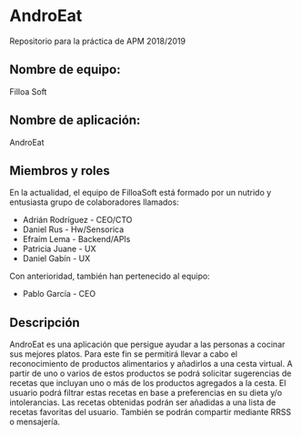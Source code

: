 # AndroEat
Repositorio para la práctica de APM 2018/2019

## Nombre de equipo:
  Filloa Soft

## Nombre de aplicación:
  AndroEat
  
## Miembros y roles
En la actualidad, el equipo de FilloaSoft está formado por un nutrido y entusiasta grupo de colaboradores llamados:

* Adrián Rodríguez - CEO/CTO
* Daniel Rus - Hw/Sensorica
* Efraím Lema - Backend/APIs
* Patricia Juane - UX
* Daniel Gabín - UX

Con anterioridad, también han pertenecido al equipo:

* Pablo García - CEO

## Descripción
  AndroEat es una aplicación que persigue ayudar a las personas a cocinar sus mejores platos. Para este fin se permitirá llevar a cabo el reconocimiento de productos alimentarios y añadirlos a una cesta virtual. A partir de uno o varios de estos productos se podrá solicitar sugerencias de recetas que incluyan uno o más de los productos agregados a la cesta. El usuario podrá filtrar estas recetas en base a preferencias en su dieta y/o intolerancias. Las recetas obtenidas podrán ser añadidas a una lista de recetas favoritas del usuario. También se podrán compartir mediante RRSS o mensajería.
